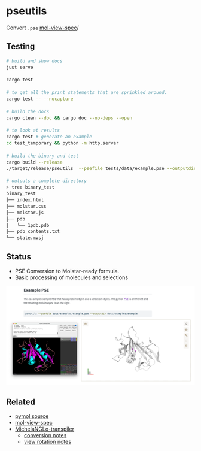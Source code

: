 # pseutils

Convert `.pse` [mol-view-spec](https://github.com/molstar/mol-view-spec)/


## Testing

```sh
# build and show docs
just serve

cargo test

# to get all the print statements that are sprinkled around.
cargo test -- --nocapture

# build the docs
cargo clean --doc && cargo doc --no-deps --open

# to look at results
cargo test # generate an example
cd test_temporary && python -m http.server

# build the binary and test
cargo build --release
./target/release/pseutils  --psefile tests/data/example.pse --outputdir binary_test

# outputs a complete directory
> tree binary_test
binary_test
├── index.html
├── molstar.css
├── molstar.js
├── pdb
│   └── 1pdb.pdb
├── pdb_contents.txt
└── state.mvsj


```

## Status

- PSE Conversion to Molstar-ready formula.
- Basic processing of molecules and selections

![](resources/images/pymol_molstar.png)

## Related

- [pymol source](https://github.com/schrodinger/pymol-open-source)
- [mol-view-spec](https://github.com/molstar/mol-view-spec)
- [MichelaNGLo-transpiler](https://github.com/matteoferla/MichelaNGLo-transpiler)
  - [conversion notes](https://github.com/matteoferla/MichelaNGLo-transpiler/blob/master/docs/conversion.md)
  - [view rotation notes](https://github.com/matteoferla/MichelaNGLo-transpiler/blob/master/docs/notes_on_view_conversion.md)
